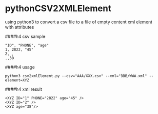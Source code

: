 # pythonCSV2XMLElement
using python3 to convert a csv file to a file of empty content xml element with attributes

####h4 csv sample
```
"ID", "PHONE", "age"
1, 2822, "45"
2, , 
,,38
```

####h4 usage
```
python3 csv2xmlElement.py --csv="AAA/XXX.csv" --xml="BBB/WWW.xml" --element=XYZ
```

####h4 xml result
```
<XYZ ID="1" PHONE="2822" age="45" />
<XYZ ID="2" />
<XYZ age="38"/>
```
